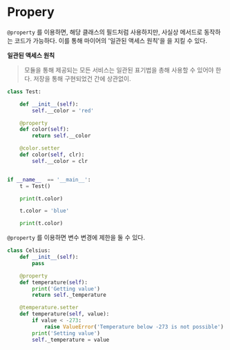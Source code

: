 # Propery

`@property` 를 이용하면, 해당 클래스의 필드처럼 사용하지만, 사실상 메서드로 
동작하는 코드가 가능하다. 이를 통해 마이어의 '일관된 액세스 원칙'을 을 지킬 수 
있다.

**일관된 액세스 원칙**

> 모듈을 통해 제공되는 모든 서비스는 일관된 표기법을 총해 사용할 수 있어야 한다. 
저장을 통해 구현되었건 간에 상관없이.

```python
class Test:

    def __init__(self):
        self.__color = 'red'

    @property
    def color(self):
        return self.__color

    @color.setter
    def color(self, clr):
        self.__color = clr


if __name__  == '__main__':
    t = Test()

    print(t.color)

    t.color = 'blue'

    print(t.color)
```

`@property` 를 이용하면 변수 변경에 제한을 둘 수 있다.

```python
class Celsius:
    def __init__(self):
        pass

    @property
    def temperature(self):
        print('Getting value')
        return self._temperature

    @temperature.setter
    def temperature(self, value):
        if value < -273:
            raise ValueError('Temperature below -273 is not possible')
        print('Setting value')
        self._temperature = value
```
